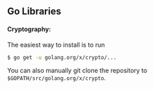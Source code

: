Go Libraries
---------------------
#### Cryptography:
The easiest way to install is to run
```bash
$ go get -u golang.org/x/crypto/...
```
You can also manually git clone the repository to `$GOPATH/src/golang.org/x/crypto`.
